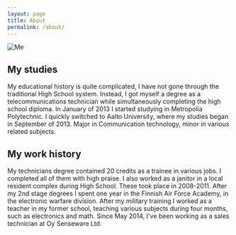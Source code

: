 ```yaml
---
layout: page
title: About
permalink: /about/
---
```


![Me](http://placehold.it/300x300)

## My studies
My educational history is quite complicated, I have not gone through the traditional High School system. Instead, I got myself a degree as a telecommunications technician while simultaneously completing the high school diploma. In January of 2013 I started studying in Metropolia Polytechnic. I quickly switched to Aalto University, where my studies began in September of 2013. Major in Communication technology, minor in various related subjects.

## My work history
My technicians degree contained 20 credits as a trainee in various jobs. I completed all of them with high praise. I also worked as a janitor in a local resident complex during High School. These took place in 2008-2011. After my 2nd stage degrees I spent one year in the Finnish Air Force Academy, in the electronic warfare division. After my military training I worked as a teacher in my former school, teaching various subjects during four months, such as electronics and math. Since May 2014, I've been working as a sales technician at Oy Senseware Ltd.


